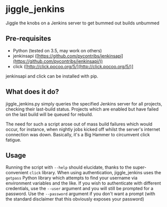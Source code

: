 # jiggle_jenkins
Jiggle the knobs on a Jenkins server to get bummed out builds unbummed


## Pre-requisites
* Python (tested on 3.5, may work on others)
* jenkinsapi ([https://github.com/pycontribs/jenkinsapi](https://github.com/pycontribs/jenkinsapi/))
* click ([http://click.pocoo.org/5/](http://click.pocoo.org/5/)]

jenkinsapi and click can be installed with pip.

## What does it do?
jiggle_jenkins.py simply queries the specified Jenkins server for all projects,
checking their last-build status. Projects which are enabled but have failed on
the last build will be queued for rebuild.

The need for such a script arose out of mass build failures which would occur, for
instance, when nightly jobs kicked off whilst the server's internet connection was
down. Basically, it's a Big Hammer to circumvent click fatigue.

## Usage
Running the script with `--help` should elucidate, thanks to the super-convenient
`click` library. When using authentication, jiggle_jenkins uses the `getpass` Python
library which attempts to find your username via environment variables and the like. If
you wish to authenticate with different credentials, use the `--user` argument and you
will still be prompted for a password. Use the `--password` argument if you don't want
a prompt (with the standard disclaimer that this obviously exposes your password)